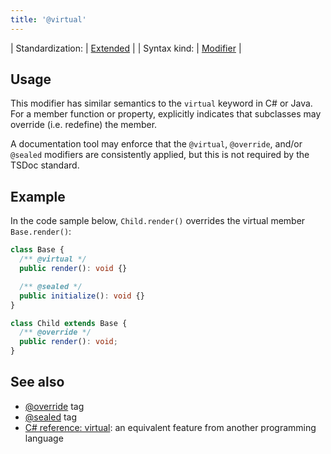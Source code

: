 ```yaml
---
title: '@virtual'
---
```


| Standardization: | [Extended](../spec/standardization_groups.md) |
| Syntax kind: | [Modifier](../spec/tag_kinds.md) |

## Usage

This modifier has similar semantics to the `virtual` keyword in C# or Java. For a member function or property,
explicitly indicates that subclasses may override (i.e. redefine) the member.

A documentation tool may enforce that the `@virtual`, `@override`, and/or `@sealed` modifiers are consistently
applied, but this is not required by the TSDoc standard.

## Example

In the code sample below, `Child.render()` overrides the virtual member `Base.render()`:

```ts
class Base {
  /** @virtual */
  public render(): void {}

  /** @sealed */
  public initialize(): void {}
}

class Child extends Base {
  /** @override */
  public render(): void;
}
```

## See also

- [@override](../tags/override.md) tag
- [@sealed](../tags/sealed.md) tag
- [C# reference: virtual](https://docs.microsoft.com/en-us/dotnet/csharp/language-reference/keywords/virtual):
  an equivalent feature from another programming language
